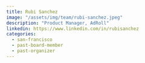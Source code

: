 ```yaml
---
title: Rubi Sanchez
image: "/assets/img/team/rubi-sanchez.jpeg"
description: "Product Manager, AdRoll"
linkedin: https://www.linkedin.com/in/rubisanchez
categories:
  - san-francisco
  - past-board-member
  - past-organizer
---
```


